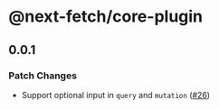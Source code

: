 # @next-fetch/core-plugin

## 0.0.1

### Patch Changes

- Support optional input in `query` and `mutation` ([#26](https://github.com/vercel-labs/next-fetch/pull/26))
